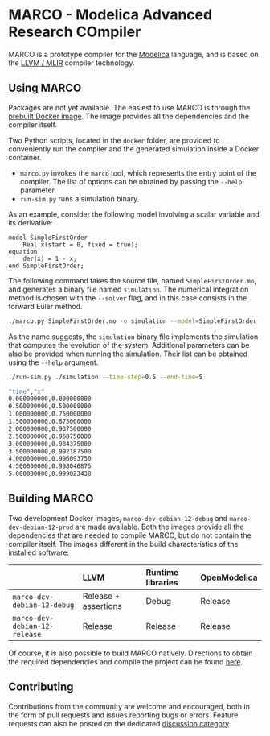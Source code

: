 # MARCO - Modelica Advanced Research COmpiler
MARCO is a prototype compiler for the [Modelica](https://modelica.org/) language, and is based on the [LLVM / MLIR](https://mlir.llvm.org/) compiler technology.

## Using MARCO
Packages are not yet available.
The easiest to use MARCO is through the [prebuilt Docker image](https://github.com/marco-compiler/marco/pkgs/container/marco-prod-debian-12).
The image provides all the dependencies and the compiler itself.

Two Python scripts, located in the `docker` folder, are provided to conveniently run the compiler and the generated simulation inside a Docker container.
 - `marco.py` invokes the `marco` tool, which represents the entry point of the compiler. The list of options can be obtained by passing the `--help` parameter.
 - `run-sim.py` runs a simulation binary.

As an example, consider the following model involving a scalar variable and its derivative:

```modelica
model SimpleFirstOrder
    Real x(start = 0, fixed = true);
equation
    der(x) = 1 - x;
end SimpleFirstOrder;
```

The following command takes the source file, named `SimpleFirstOrder.mo`, and generates a binary file named `simulation`.
The numerical integration method is chosen with the `--solver` flag, and in this case consists in the forward Euler method.

```bash
./marco.py SimpleFirstOrder.mo -o simulation --model=SimpleFirstOrder --solver=euler-forward
```

As the name suggests, the `simulation` binary file implements the simulation that computes the evolution of the system.
Additional parameters can be also be provided when running the simulation. Their list can be obtained using the `--help` argument.

```bash
./run-sim.py ./simulation --time-step=0.5 --end-time=5                                                                                                                                                                  ✔ 

"time","x"
0.000000000,0.000000000
0.500000000,0.500000000
1.000000000,0.750000000
1.500000000,0.875000000
2.000000000,0.937500000
2.500000000,0.968750000
3.000000000,0.984375000
3.500000000,0.992187500
4.000000000,0.996093750
4.500000000,0.998046875
5.000000000,0.999023438
```

## Building MARCO
Two development Docker images, `marco-dev-debian-12-debug` and `marco-dev-debian-12-prod` are made available.
Both the images provide all the dependencies that are needed to compile MARCO, but do not contain the compiler itself.
The images different in the build characteristics of the installed software:

|                               | LLVM                 | Runtime libraries | OpenModelica  |
|:------------------------------|:---------------------|:------------------|:--------------|
| `marco-dev-debian-12-debug`   | Release + assertions | Debug             | Release       |
| `marco-dev-debian-12-release` | Release              | Release           | Release       |

Of course, it is also possible to build MARCO natively.
Directions to obtain the required dependencies and compile the project can be found [here](docs/BuildOnLinuxMacOS.md).

## Contributing
Contributions from the community are welcome and encouraged, both in the form of pull requests and issues reporting bugs or errors.
Feature requests can also be posted on the dedicated [discussion category](https://github.com/marco-compiler/marco/discussions/categories/features).
